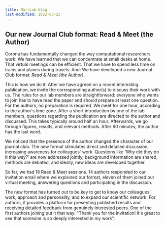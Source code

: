 ```yaml
---
title: MarrLab blog
last-modified: 2022-03-22
---
```


## Our new Journal Club format: Read & Meet (the Author)

Corona has fundamentally changed the way computational researchers work: We have learned that we can concentrate at small desks at home. That virtual meetings can be efficient. That we have to spend less time on trains and planes during travels. And: We have developed a new Journal Club format: *Read & Meet (the Author)*.

This is how we do it: After we have agreed on a recent interesting publication, we invite the corresponding author(s) to discuss their work with us. The rules for our lab members are straightforward: everyone who wants to join has to have read the paper and should prepare at least one question. For the authors, no preparation is required. We meet for one hour, according to the author's time zone. After a short introduction by one of the lab members, questions regarding the publication are directed to the author and discussed. This takes typically around half an hour. Afterwards, we go through figures, results, and relevant methods. After 60 minutes, the author has the last word. 

We noticed that the presence of the author changed the character of our journal club.  The new format stimulates direct and detailed discussion, increasing awareness for colleagues' work. Questions like 'Why did they do it this way?’ are now addressed jointly, background information are shared, methods are debated, and ideally, new ideas are developed together.

So far, we had 18 Read & Meet sessions. 14 authors responded to our invitation email where we explained our format, eleven of them joined our virtual meeting, answering questions and participating in the discussion.

The new format has turned out to be key to get to know our colleagues’ work, approach and personality, and to expand our scientific network. For authors, it provides a platform for presenting published results and receiving detailed feedback from genuinely interested peers. One of the first authors joining put it that way: "Thank you for the invitation! It's great to see that someone is so deeply interested in my work".
